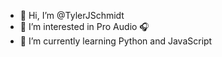- 👋 Hi, I’m @TylerJSchmidt
- 👀 I’m interested in Pro Audio 🎧 
- 🌱 I’m currently learning Python and JavaScript
